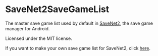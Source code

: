# SaveNet2SaveGameList
The master save game list used by default in [SaveNet2](https://play.google.com/store/apps/details?id=com.infernostudios.savenet2), 
the save game manager for Android.

Licensed under the MIT license. 

If you want to make your own save game list for SaveNet2, click [here](https://github.com/InsightGit/SaveNet2SaveGameList/wiki/How-to-make-a-save-game-list).
